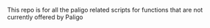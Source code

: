 This repo is for all the paligo related scripts for functions that are not currently offered by Paligo
